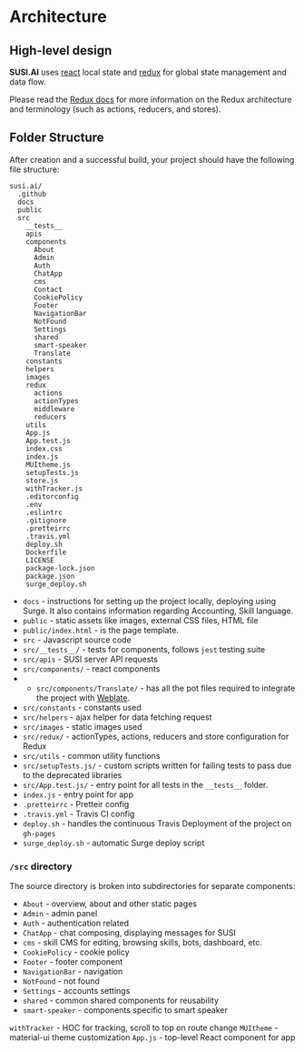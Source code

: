 # Architecture

## High-level design

**SUSI.AI** uses [react](https://reactjs.org/tutorial/tutorial.html) local state and [redux](http://redux.js.org) for global state management and data flow.

Please read the [Redux docs](http://redux.js.org) for more information on the Redux
architecture and terminology (such as actions, reducers, and stores).

## Folder Structure

After creation and a successful build, your project should have the following file structure:

```
susi.ai/
  .github
  docs
  public
  src
    __tests__
    apis
    components
      About
      Admin
      Auth
      ChatApp
      cms
      Contact
      CookiePolicy
      Footer
      NavigationBar
      NotFound
      Settings
      shared
      smart-speaker
      Translate
    constants
    helpers
    images
    redux
      actions
      actionTypes
      middleware
      reducers
    utils
    App.js
    App.test.js
    index.css
    index.js
    MUItheme.js
    setupTests.js
    store.js
    withTracker.js
    .editorconfig
    .env
    .eslintrc
    .gitignore
    .pretteirrc
    .travis.yml
    deploy.sh
    Dockerfile
    LICENSE
    package-lock.json
    package.json
    surge_deploy.sh
```

* `docs` - instructions for setting up the project locally, deploying using Surge. It also contains information regarding Accounting, Skill language.
* `public` - static assets like images, external CSS files, HTML file
* `public/index.html` - is the page template.
* `src` - Javascript source code
* `src/__tests__/` - tests for components, follows `jest` testing suite
* `src/apis` - SUSI server API requests
* `src/components/` - react components
* * `src/components/Translate/` - has all the pot files required to integrate the project with [Weblate](http://weblate.org).
* `src/constants` - constants used
* `src/helpers` - ajax helper for data fetching request
* `src/images` - static images used
* `src/redux/` - actionTypes, actions, reducers and store configuration for Redux
* `src/utils` - common utility functions
* `src/setupTests.js/` - custom scripts written for failing tests to pass due to the deprecated libraries
* `src/App.test.js/` - entry point for all tests in the `__tests__` folder.
* `index.js` - entry point for app
* `.pretteirrc` - Pretteir config
* `.travis.yml` - Travis CI config
* `deploy.sh` - handles the continuous Travis Deployment of the project on `gh-pages`
* `surge_deploy.sh` - automatic Surge deploy script

### `/src` directory

The source directory is broken into subdirectories for separate components:
* `About` - overview, about and other static pages
* `Admin` - admin panel
* `Auth` - authentication related
* `ChatApp` - chat composing, displaying messages for SUSI
* `cms` -  skill CMS for editing, browsing skills, bots, dashboard, etc. 
* `CookiePolicy` - cookie policy
* `Footer` - footer component
* `NavigationBar` - navigation
* `NotFound` - not found
* `Settings` - accounts settings
* `shared` - common shared components for reusability
* `smart-speaker` - components specific to smart speaker

`withTracker` - HOC for tracking, scroll to top on route change
`MUItheme` - material-ui theme customization
`App.js` - top-level React component for app 
